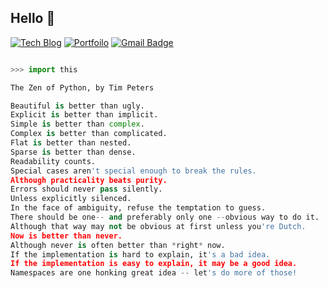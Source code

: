 

  
## Hello 👋 &nbsp; &nbsp; &nbsp; 

<!--
**o-henry/o-henry** is a ✨ _special_ ✨ repository because its `README.md` (this file) appears on your GitHub profile.

Here are some ideas to get you started:

- 🔭 I’m currently working on ...
- 🌱 I’m currently learning ...
- 👯 I’m looking to collaborate on ...
- 🤔 I’m looking for help with ...
- 💬 Ask me about ...
- 📫 How to reach me: ...
- 😄 Pronouns: ...
- ⚡ Fun fact: ...
-->

<!-- ![slide_33](https://user-images.githubusercontent.com/48753593/87267415-99d98f80-c502-11ea-96b6-c92bac9407bc.jpg) -->

<!-- <div align="center"> -->

[![Tech Blog](http://img.shields.io/badge/-Tech%20blog-black?style=for-the-badge&logo=github&link=https://o-henry.github.io/)](https://o-henry.github.io/)
[![Portfoilo](http://img.shields.io/badge/-Portfolio-blue?style=for-the-badge&link=https://developer-channing.com/)](https://developer-channing.com/)
[![Gmail Badge](https://img.shields.io/badge/Gmail-72383E?style=for-the-badge&logo=Gmail&logoColor=white&link=mailto:c.henry.9209@gmail.com)](mailto:c.henry.9209@gmail.com)

<!-- </div> -->
  
```py

>>> import this

The Zen of Python, by Tim Peters

Beautiful is better than ugly.
Explicit is better than implicit.
Simple is better than complex.
Complex is better than complicated.
Flat is better than nested.
Sparse is better than dense.
Readability counts.
Special cases aren't special enough to break the rules.
Although practicality beats purity.
Errors should never pass silently.
Unless explicitly silenced.
In the face of ambiguity, refuse the temptation to guess.
There should be one-- and preferably only one --obvious way to do it.
Although that way may not be obvious at first unless you're Dutch.
Now is better than never.
Although never is often better than *right* now.
If the implementation is hard to explain, it's a bad idea.
If the implementation is easy to explain, it may be a good idea.
Namespaces are one honking great idea -- let's do more of those!
```





